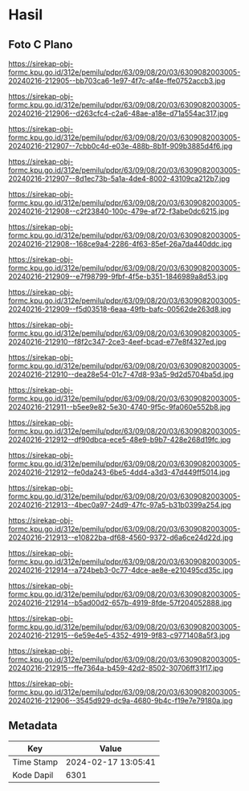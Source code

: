 # Hasil

## Foto C Plano

https://sirekap-obj-formc.kpu.go.id/312e/pemilu/pdpr/63/09/08/20/03/6309082003005-20240216-212905--bb703ca6-1e97-4f7c-af4e-ffe0752accb3.jpg

https://sirekap-obj-formc.kpu.go.id/312e/pemilu/pdpr/63/09/08/20/03/6309082003005-20240216-212906--d263cfc4-c2a6-48ae-a18e-d71a554ac317.jpg

https://sirekap-obj-formc.kpu.go.id/312e/pemilu/pdpr/63/09/08/20/03/6309082003005-20240216-212907--7cbb0c4d-e03e-488b-8b1f-909b3885d4f6.jpg

https://sirekap-obj-formc.kpu.go.id/312e/pemilu/pdpr/63/09/08/20/03/6309082003005-20240216-212907--8d1ec73b-5a1a-4de4-8002-43109ca212b7.jpg

https://sirekap-obj-formc.kpu.go.id/312e/pemilu/pdpr/63/09/08/20/03/6309082003005-20240216-212908--c2f23840-100c-479e-af72-f3abe0dc6215.jpg

https://sirekap-obj-formc.kpu.go.id/312e/pemilu/pdpr/63/09/08/20/03/6309082003005-20240216-212908--168ce9a4-2286-4f63-85ef-26a7da440ddc.jpg

https://sirekap-obj-formc.kpu.go.id/312e/pemilu/pdpr/63/09/08/20/03/6309082003005-20240216-212909--e7f98799-9fbf-4f5e-b351-1846989a8d53.jpg

https://sirekap-obj-formc.kpu.go.id/312e/pemilu/pdpr/63/09/08/20/03/6309082003005-20240216-212909--f5d03518-6eaa-49fb-bafc-00562de263d8.jpg

https://sirekap-obj-formc.kpu.go.id/312e/pemilu/pdpr/63/09/08/20/03/6309082003005-20240216-212910--f8f2c347-2ce3-4eef-bcad-e77e8f4327ed.jpg

https://sirekap-obj-formc.kpu.go.id/312e/pemilu/pdpr/63/09/08/20/03/6309082003005-20240216-212910--dea28e54-01c7-47d8-93a5-9d2d5704ba5d.jpg

https://sirekap-obj-formc.kpu.go.id/312e/pemilu/pdpr/63/09/08/20/03/6309082003005-20240216-212911--b5ee9e82-5e30-4740-9f5c-9fa060e552b8.jpg

https://sirekap-obj-formc.kpu.go.id/312e/pemilu/pdpr/63/09/08/20/03/6309082003005-20240216-212912--df90dbca-ece5-48e9-b9b7-428e268d19fc.jpg

https://sirekap-obj-formc.kpu.go.id/312e/pemilu/pdpr/63/09/08/20/03/6309082003005-20240216-212912--fe0da243-6be5-4dd4-a3d3-47d449ff5014.jpg

https://sirekap-obj-formc.kpu.go.id/312e/pemilu/pdpr/63/09/08/20/03/6309082003005-20240216-212913--4bec0a97-24d9-47fc-97a5-b31b0399a254.jpg

https://sirekap-obj-formc.kpu.go.id/312e/pemilu/pdpr/63/09/08/20/03/6309082003005-20240216-212913--e10822ba-df68-4560-9372-d6a6ce24d22d.jpg

https://sirekap-obj-formc.kpu.go.id/312e/pemilu/pdpr/63/09/08/20/03/6309082003005-20240216-212914--a724beb3-0c77-4dce-ae8e-e210495cd35c.jpg

https://sirekap-obj-formc.kpu.go.id/312e/pemilu/pdpr/63/09/08/20/03/6309082003005-20240216-212914--b5ad00d2-657b-4919-8fde-57f204052888.jpg

https://sirekap-obj-formc.kpu.go.id/312e/pemilu/pdpr/63/09/08/20/03/6309082003005-20240216-212915--6e59e4e5-4352-4919-9f83-c9771408a5f3.jpg

https://sirekap-obj-formc.kpu.go.id/312e/pemilu/pdpr/63/09/08/20/03/6309082003005-20240216-212915--ffe7364a-b459-42d2-8502-30706ff31f17.jpg

https://sirekap-obj-formc.kpu.go.id/312e/pemilu/pdpr/63/09/08/20/03/6309082003005-20240216-212906--3545d929-dc9a-4680-9b4c-f19e7e79180a.jpg


## Metadata

| Key        | Value               |
| ---------- | ------------------- |
| Time Stamp | 2024-02-17 13:05:41 |
| Kode Dapil | 6301                |




